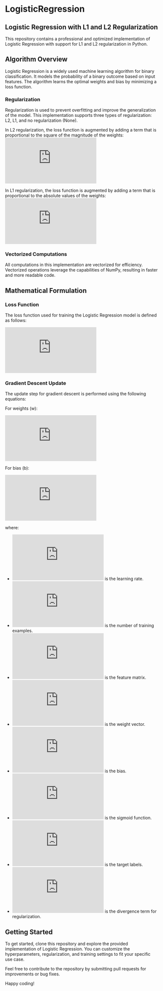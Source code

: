 # LogisticRegression
## Logistic Regression with L1 and L2 Regularization

This repository contains a professional and optimized implementation of Logistic Regression with support for L1 and L2 regularization in Python.

## Algorithm Overview

Logistic Regression is a widely used machine learning algorithm for binary classification. It models the probability of a binary outcome based on input features. The algorithm learns the optimal weights and bias by minimizing a loss function.

### Regularization

Regularization is used to prevent overfitting and improve the generalization of the model. This implementation supports three types of regularization: L2, L1, and no regularization (None).

In L2 regularization, the loss function is augmented by adding a term that is proportional to the square of the magnitude of the weights:
![L2 Regularization](https://latex.codecogs.com/svg.latex?%5Ctext%7BL2%20Regularization%3A%7D%20%5Cquad%20%5Cfrac%7B%5Clambda%7D%7B2%7D%20%5C%7C%5Cmathbf%7Bw%7D%5C%7C_2%5E2)

In L1 regularization, the loss function is augmented by adding a term that is proportional to the absolute values of the weights:
![L1 Regularization](https://latex.codecogs.com/svg.latex?%5Ctext%7BL1%20Regularization%3A%7D%20%5Cquad%20%5Clambda%20%5C%7C%5Cmathbf%7Bw%7D%5C%7C_1)

### Vectorized Computations

All computations in this implementation are vectorized for efficiency. Vectorized operations leverage the capabilities of NumPy, resulting in faster and more readable code.

## Mathematical Formulation

### Loss Function
The loss function used for training the Logistic Regression model is defined as follows:


![Loss Function](https://latex.codecogs.com/svg.latex?%5Ctext%7BLoss%20Function%3A%7D%20%5Cquad%20J%28%5Cmathbf%7Bw%7D%2C%20b%29%20%3D%20%5Cfrac%7B1%7D%7Bm%7D%20%5Csum_%7Bi%3D1%7D%5E%7Bm%7D%20%5Cleft%28%20y%5E%7B%28i%29%7D%20%5Clog%281%20%2B%20%5Cexp%28%5Cmathbf%7Bw%7D%5E%7B%5Ctop%7D%20%5Cmathbf%7Bx%7D%5E%7B%28i%29%7D%20%2B%20b%29%29%20-%20%281%20-%20y%5E%7B%28i%29%7D%29%20%5Clog%281%20%2B%20%5Cexp%28-%5Cmathbf%7Bw%7D%5E%7B%5Ctop%7D%20%5Cmathbf%7Bx%7D%5E%7B%28i%29%7D%20-%20b%29%29%20%5Cright%29)

### Gradient Descent Update

The update step for gradient descent is performed using the following equations:

For weights (w):


![Weight Update](https://latex.codecogs.com/svg.latex?%5Cmathbf%7Bw%7D%20%5Cleftarrow%20%5Cmathbf%7Bw%7D%20-%20%5Calpha%20%5Cleft%28%20%5Cfrac%7B1%7D%7Bm%7D%20%5Cmathbf%7BX%7D%5E%7B%5Ctop%7D%20%28%5Csigma%28%5Cmathbf%7BX%7D%20%5Cmathbf%7Bw%7D%20%2B%20b%29%20-%20%5Cmathbf%7By%7D%29%20+%20%5Clambda%20%5Cmathbf%7Bdiv%7D%29%20%5Cright%29)

For bias (b):



![Bias Update](https://latex.codecogs.com/svg.latex?b%20%5Cleftarrow%20b%20-%20%5Calpha%20%5Cleft%28%20%5Cfrac%7B1%7D%7Bm%7D%20%5Csum_%7Bi%3D1%7D%5E%7Bm%7D%20%28%5Csigma%28%5Cmathbf%7BX%7D%20%5Cmathbf%7Bw%7D%20%2B%20b%29%20-%20%5Cmathbf%7By%7D%29%29%20%5Cright%29)

where:
- ![alpha](https://latex.codecogs.com/svg.latex?%5Calpha) is the learning rate.
- ![m](https://latex.codecogs.com/svg.latex?m) is the number of training examples.
- ![X](https://latex.codecogs.com/svg.latex?%5Cmathbf%7BX%7D) is the feature matrix.
- ![w](https://latex.codecogs.com/svg.latex?%5Cmathbf%7Bw%7D) is the weight vector.
- ![b](https://latex.codecogs.com/svg.latex?b) is the bias.
- ![sigma](https://latex.codecogs.com/svg.latex?%5Csigma) is the sigmoid function.
- ![y](https://latex.codecogs.com/svg.latex?%5Cmathbf%7By%7D) is the target labels.
- ![div](https://latex.codecogs.com/svg.latex?%5Cmathbf%7Bdiv%7D) is the divergence term for regularization.

## Getting Started

To get started, clone this repository and explore the provided implementation of Logistic Regression. You can customize the hyperparameters, regularization, and training settings to fit your specific use case.

Feel free to contribute to the repository by submitting pull requests for improvements or bug fixes.

Happy coding!
